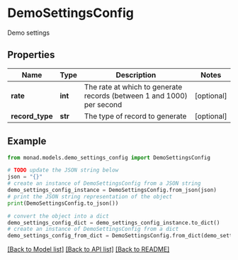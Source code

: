 # DemoSettingsConfig

Demo settings

## Properties

Name | Type | Description | Notes
------------ | ------------- | ------------- | -------------
**rate** | **int** | The rate at which to generate records (between 1 and 1000) per second | [optional] 
**record_type** | **str** | The type of record to generate | [optional] 

## Example

```python
from monad.models.demo_settings_config import DemoSettingsConfig

# TODO update the JSON string below
json = "{}"
# create an instance of DemoSettingsConfig from a JSON string
demo_settings_config_instance = DemoSettingsConfig.from_json(json)
# print the JSON string representation of the object
print(DemoSettingsConfig.to_json())

# convert the object into a dict
demo_settings_config_dict = demo_settings_config_instance.to_dict()
# create an instance of DemoSettingsConfig from a dict
demo_settings_config_from_dict = DemoSettingsConfig.from_dict(demo_settings_config_dict)
```
[[Back to Model list]](../README.md#documentation-for-models) [[Back to API list]](../README.md#documentation-for-api-endpoints) [[Back to README]](../README.md)


